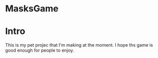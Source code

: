 # MasksGame

# Intro
This is my pet projec that I'm making at the moment. I hope ths game is good enough for people to enjoy.
